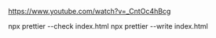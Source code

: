 
https://www.youtube.com/watch?v=_CntOc4hBcg

npx prettier --check index.html 
npx prettier --write index.html 
